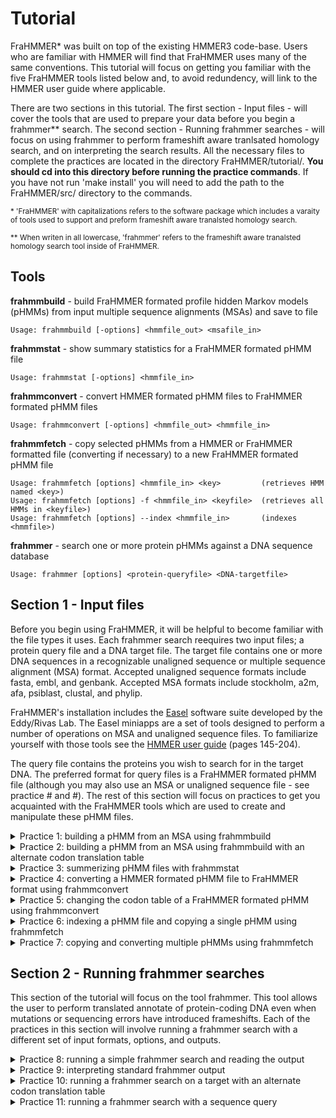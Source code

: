# Tutorial

FraHMMER\* was built on top of the existing HMMER3 code-base. Users who are familiar with HMMER will find that FraHMMER uses many of the same conventions. This tutorial will focus on getting you familiar with the five FraHMMER tools listed below and, to avoid redundency, will link to the HMMER user guide where applicable. 

There are two sections in this tutorial. The first section - Input files - will cover the tools that are used to prepare your data before you begin a frahmmer\*\* search. The second section - Running frahmmer searches - will focus on using frahmmer to perform frameshift aware tranlsated homology search, and on interpreting the search results. All the necessary files to complete the practices are located in the directory FraHMMER/tutorial/. **You should cd into this directory before running the practice commands**. If you have not run 'make install' you will need to add the path to the FraHMMER/src/ directory to the commands.

<sup>\* 'FraHMMER' with capitalizations refers to the software package which includes a varaity of tools used to support and preform frameshift aware tranalsted homology search. </sup>

<sup>\*\* When writen in all lowercase, 'frahmmer' refers to the frameshift aware tranalsted homology search tool inside of FraHMMER.</sup>


**Tools**
---

**frahmmbuild**   - build FraHMMER formated profile hidden Markov models (pHMMs) from input multiple sequence alignments (MSAs) and save to file
```
Usage: frahmmbuild [-options] <hmmfile_out> <msafile_in>
```
**frahmmstat**   - show summary statistics for a FraHMMER formated pHMM file
```
Usage: frahmmstat [-options] <hmmfile_in>
```
**frahmmconvert** - convert HMMER formated pHMM files to FraHMMER formated pHMM files
```
Usage: frahmmconvert [-options] <hmmfile_out> <hmmfile_in>
```
**frahmmfetch**   - copy selected pHMMs from a HMMER or FraHMMER formatted file (converting if necessary) to a new FraHMMER formated pHMM file
```
Usage: frahmmfetch [options] <hmmfile_in> <key>         (retrieves HMM named <key>)
Usage: frahmmfetch [options] -f <hmmfile_in> <keyfile>  (retrieves all HMMs in <keyfile>)
Usage: frahmmfetch [options] --index <hmmfile_in>       (indexes <hmmfile>)
```
**frahmmer**      - search one or more protein pHMMs against a DNA sequence database
```
Usage: frahmmer [options] <protein-queryfile> <DNA-targetfile>
```


## Section 1 - Input files 

Before you begin using FraHMMER, it will be helpful to become familiar with the file types it uses. Each frahmmer search reequires two input files; a protein query file and a DNA target file. The target file contains one or more DNA sequences in a recognizable unaligned sequence or multiple sequence alignment (MSA) format. Accepted unaligned sequence formats include fasta, embl, and genbank. Accepted MSA formats include stockholm, a2m, afa, psiblast, clustal, and phylip. 

FraHMMER's installation includes the [Easel](https://github.com/EddyRivasLab/easel) software suite developed by the Eddy/Rivas Lab.  The Easel miniapps are a set of tools designed to perform a number of operations on MSA and unaligned sequence files.  To familiarize yourself with those tools see the [HMMER user guide](http://eddylab.org/software/hmmer/Userguide.pdf) (pages 145-204). 

The query file contains the proteins you wish to search for in the target DNA. The preferred format for query files is a FraHMMER formated pHMM file (although you may also use an MSA or unaligned sequence file - see practice # and #). The rest of this section will focus on practices to get you acquainted with the FraHMMER tools which are used to create and manipulate these pHMM files.

<details><summary>Practice 1: building a pHMM from an MSA using frahmmbuild</summary>
<p>

The sensitivity of FraHMMER is powered, in large part, by the use of pHMMs. The pHMM files used by FraHMMER and nearly identical to the ones used by HMMER, but contain additional information needed to perform accurate frameshift-aware translations and provide reliable e-values. This additional information includes the frameshift rate and codon translation table to be used in the frahmmer search as well as tau and lambda values that define the curve for the pHMMs score distribution from the frameshift-aware Forward algorithm. If you would like more information on the other information in pHMM files see the [HMMER user guide](http://eddylab.org/software/hmmer/Userguide.pdf) (page 208). 
   
FraHMMER formated pHMMs can be created from MSA files using the tool frahmmbuild. The file MET.msa contains two stockholm formatted protein MSAs (note that stockholm is the only MSA format that allows multiple MSAs in a single file). You can build pHMMs from those MSAs and save them to the file MET.fhmm by running the following command: (note the file suffix '.fhmm' - this can help distinguish FraHMMER formated pHMM files from HMMER formatted ones, which often have the suffix '.hmm')
   
```bash
   % frahmmbuild MET.fhmm MET.msa
```
Now compare the summary output that is printed to your stdout to the text below (the exact CPU and elapsed time will vary):

```bash
# input alignment file:             MET.msa
# output HMM file:                  MET.fhmm
# - - - - - - - - - - - - - - - - - - - - - - - - - - - - - - - - - - - -

# idx    name                  nseq  alen  mlen fs_prob codon_tbl eff_nseq re/pos description
# ------ -------------------- ----- ----- ----- ------- --------- -------- ------ -----------
  1      metC                    11   483   409 0.01000         1     0.60  0.591 Cystathionine beta-lyase
  2      metG                    24   494   458 0.01000         1     0.62  0.589 Methionine--tRNA ligase

# CPU time: 4.38u 0.00s 00:00:04.38 Elapsed: 00:00:02.33
```
   
The following is a brief description of each of the above fields. 

```
idx            Number, in order of the MSA file.

name           Name of the pHMM.

nseq           Number of sequences in the alignment this pHMM was built from.

alen           Length of alignment - number of columns in the MSA.

mlen           Length of the pHMM - number of match states.
   
fs_prob        The probability assigned to a nucleotide insertion that results in a frameshift

codon_tbl      The NCBI codon translation table ID assumed for the target DNA

eff_nseq       Effective sequence number. This was the “effective” number of independent sequences that frahmmbuild’s default “entropy weighting” step decided on, given the phylogenetic similarity of the nseq sequences in the input alignment. 

re/pos         Mean positional relative entropy, in bits. This can be ignored by most users. 
   
description    Description of the protein family - may be blank.
```
</p>
</details>

<details><summary>Practice 2: building a pHMM from an MSA using frahmmbuild with an alternate codon translation table</summary>
<p>

One of the fields that distinguishes a FraHMMER formatted pHMM file from a HMMER formated pHMM file is an [NCBI codon translation table ID](https://www.ncbi.nlm.nih.gov/Taxonomy/Utils/wprintgc.cgi). The correct codon table depends on the origins of the target DNA you intend to search the pHMMs against. When you run a frahmmer search, selecting the correct codon table will produce the highest quality alignments. Ensuring that the pHMMs were built with that same the codon table will produce the most accurate e-values for those alignments. 
   
By default, frahmmbuild will use the standard code employed by eukaryotic nuclear DNA. To use an alternate codon translation table include the option --ct followed by a table ID from the list below:

```bash
id  description
--- -----------------------------------
  1 Standard
  2 Vertebrate mitochondrial
  3 Yeast mitochondrial
  4 Mold, protozoan, coelenterate mitochondrial; Mycoplasma/Spiroplasma
  5 Invertebrate mitochondrial
  6 Ciliate, dasycladacean, Hexamita nuclear
  9 Echinoderm and flatworm mitochondrial
 10 Euplotid nuclear
 11 Bacterial, archaeal; and plant plastid
 12 Alternative yeast
 13 Ascidian mitochondrial
 14 Alternative flatworm mitochondrial
 16 Chlorophycean mitochondrial
 21 Trematode mitochondrial
 22 Scenedesmus obliquus mitochondrial
 23 Thraustochytrium mitochondrial
 24 Pterobranchia mitochondrial
 25 Candidate Division SR1 and Gracilibacteria
```

In practice 8 you will search the pHMMs in MET.msa against a target sequence from the genome of an endosymbiotic bacteria that uses codon table 4. Running the following command will build the pHMMs using the correct codon table for that target:
   
```bash
   % frahmmbuild --ct 4 MET-ct4.fhmm MET.msa
```
   
The summary output should be nearly identical to that in Pracitce 1, except for the output file name and the codon table field which should now say 4 for both pHMMs. 

</p>
</details>

<details><summary>Practice 3: summerizing pHMM files with frahmmstat</summary>
<p>

Since a pHMM file may contain any number of individual models, it is useful to be able to quickly summarize the contents. The tool frahmmstat is designed to provide such a summary for FraHMMER formated pHMM files.  The following command will summarize the pHMM file built in practice 1:
   
```bash
   % frahmmstat MET.fhmm
```
   
This command should produce the following output to stdout:

```bash
#
# idx    name                 accession        nseq eff_nseq   mlen fs_prob codon_tbl re/pos
# ------ -------------------- ------------ -------- -------- ------ ------- --------- ------
  1      metC                 -                  11     0.60    409 0.01000         1   0.53
  2      metG                 -                  24     0.62    458 0.01000         1   0.53
```

The fields are mainly the same as those produced by frahmbuild, and detailed in practice 1, with the exception on the accession field which may contian an alphanumeric idetifier for the protein family or be left blank if no accession is listed for the pHMM. 

</p>
</details>

<details><summary>Practice 4: converting a HMMER formated pHMM file to FraHMMER format using frahmmconvert</summary>
<p>

If you have an existing HMMER formatted pHMM file and want to use it to run a frahmmer search, you will first need to convert it to the FraHMMER format using frahmmconvert. The file XXX.hmm contains three pHMMs in HMMER3 format. The following command will create the FraHMMER formatted file XXX.fhmm containing the same three pHMMs:

```bash
   % frahmmconvert XXX.fhmm XXX.hmm
```
Your summary output should match that shown below.
   
```
TBD
```

</p>
</details>

<details><summary>Practice 5: changing the codon table of a FraHMMER formated pHMM using frahmmconvert</summary>
<p>
 
You can also use frahmmconvert to change the codon table of an existing FraHMMER pHMM file using the --ct flag. This is faster than rebuilding from the original MSA.  The following command will create the file XXX-ct11.fhmm containing the same three pHMMs as XXX.fhmm but modified to use NCBI codon tranlsation table 11:
   
```bash
   % frahmmconvert --ct 11 XXX-ct11.fhmm XXX.fhmm
```

This should produce to following output:
 
```
TBD
```
 
</p>
</details>

<details><summary>Practice 6: indexing a pHMM file and copying a single pHMM using frahmmfetch </summary>
<p>

If you only need to search with a single pHMM but it is located in a file with multiple pHMMs, you can save time by copying the desired pHMM to a new file using frahmmfetch. If the original file contains a large number of pHMMs, you may want to create an index file to speed up the fetch process.  The following command will index the create the index file GRK-frahmmer.ssi for the FraHMMER pHMM file we created in Practice 4. 
```bash
   % frahmmfetch --index GRK-frahmer.hmm 
```
The summary output should read as follows:
```
Working...    done.
Indexed 3 HMMs (3 names and 3 accessions).
SSI index written to file GRK-frahmmer.hmm.ssi
```
Whether or not you choose to create an index you will need the name of the pHMM you wish to copy to use as a key. The command below will copy the pHMM Ribosomal_S19e from the GRK-frahmmer.hmm.  The -o flag will direct the copied pHMM to the specified output file (RIB.hmm in this case). Otherwise, it will be printed to standard out. 
```bash
   % frahmmfetch -o RIB.hmm GRK-frahmer.hmm Ribosomal_S19e
```
The summary output should simply read as:
```
Retrieved HMM Ribosomal_S19e.
```
</p>
</details>

<details><summary>Practice 7: copying and converting multiple pHMMs using frahmmfetch </summary>
<p>

You can also use frahmmfetch to copy multiple pHMMs. To do so you will need to create a key file that contains the names of all the pHMMs you wish to copy with one name per line and use the -f flag.  If the original pHMM file is in HMMER format frahmmfetch will automatically convert it to FraHMMER format. The following command will copy both of the pHMMs listed in the key file GK.txt (Glucosamine_iso and K_oxygenase) from a HMMER formated pHMM file, convert them to FraHMMER format, and print them to the output file GK.hmm
```bash
   % frahmmfetch -f -o GK.hmm GRK-hmmer.hmm GK.txt
```
The summary output should simply read as:
```
Retrieved 2 HMMs.
```
As with frahmmconvert, you can also use the --ct flag to change the codon table
</p>
</details>

## Section 2 - Running frahmmer searches

This section of the tutorial will focus on the tool frahmmer. This tool allows the user to perform translated annotate of protein-coding DNA even when mutations or sequencing errors have introduced frameshifts. Each of the practices in this section will involve running a frahmmer search with a different set of input formats,  options, and outputs. 

<details><summary>Practice 8: running a simple frahmmer search and reading the output</summary>
<p>

Every frahmmer search requires two inputs - the query and the target.  In this practice, you will use the single pHMM in the file Rib.hmm) as the query.  For the target, you will use a single DNA sequence in the file seq1.fa, and the -o flag will be used to direct the hit data and alignment to the file RIB.out. 
   
```bash
   % frahmmer -o RIB.out RIB.hmm seq1.fa
```
 
 The file RIB.out should now contain a single hit between the Ribosomal_S19e protein family and the DNA sequence. TO better understand the information in that file see Practice 9.
   
    
</p>
</details>

<details><summary>Practice 9: interpreting standard frahmmer output</summary>
<p>

The file RIB.out contains the standard frahmmer output for a search between the query file RIB.hmm and the target file seq1.fa. If you open this file you will see that it is orgainized into the following sections:
     
   1) File Header - lines begin with '#' and contain basic information about the search parameters
```
   # query HMM file:                  Rib.hmm
   # target sequence database:        seq1.fa
   # frameshift probability:          0.010000
   # codon translation table          1
   # output directed to file:         Rib.out
   # - - - - - - - - - - - - - - - - - - - - - - - - - - - - - - - - - - - -
```
    
   2) Query Header - includes a summary of each query and a hits list sorted by E-value.  For each hit, the query header lists the E-value, bit score, and bias score adjustment (for more information on bias scores see pages 60-61 of the [HMMER user guide](http://eddylab.org/software/hmmer/Userguide.pdf).  This is followed by name of the target sequence where the hit was located, the target sequence position for the start and end of the alignment, the number of frameshifts and stop codons in that alignment, and finally a target description (which may be blank).

```
   Query:       Ribosomal_S19e  [M=139]
   Accession:   PF01090.14
   Description: Ribosomal protein S19e
   Scores for complete hits:
      E-value  score  bias  Sequence   start     end  shifts  stops  Description
      ------- ------ -----  --------   -----   -----  ------  -----  -----------
      1.6e-28  110.7   0.1  seq1     3197980 3197584       1      0
```
   
   3) Annotation - for each hit between the query and target, frahmmer will produce an annotation line containing useful information about the hit. As in the query header, the annotations line lists the score, bias, and E-value for each hit. It also lists three types of coordinates for the hit. These include the alignment start and end coordinates for the query (hmm-from & hmm-to) and for the target (ali-from & ali-to), as well as the envelope coordinates (env-from & env-to).  The envelope is the region of the target that frahmmer has identified as homologous and the hit alignment is always contained within the envelope. The reported score, bias, and E-value are all calculated for the target subsequence bound by the envelope coordinates. The annotation line also lists the frameshift and stop codon counts, the full length of the target sequence, and the alignment's accuracy score (acc) which is the average expected per residue accuracy of the alignment.
  
```
   Annotation for each hit (and alignments):
   >> seq1
       score  bias    Evalue   hmm-from    hmm-to     ali-from    ali-to     env-from    env-to    shifts  stops    sq-len    acc
      ------ ----- ---------   --------   -------    --------- ---------    --------- ---------    ------  ----- ---------   ----
    !  110.7   0.1   1.6e-28          8       137 ..   3197980   3197584 ..   3198010   3197575 ..      1      0  30000000   0.89
```
   
   4) Alignment - Bellow each annotation line is the alignment (here just the first line of the alignment is shown). This alignment contains 5 rows which are, from top to bottom, (1) the query row, (2) the match row, (3) the translation row, (4) the target row, and (5) the posterior probability row. The query row contains the query consensus letter for matched and deletions and a '.' for insertions.  The target row shows the target codons and pseudo-codons which have been aligned to the target.  In this example, only codons are present in the first row (no frameshifts).  In the case of an amino acid deletion target line will print three dashed '---' in place of the codon. Both the query and target row also show the name of the query or target and the start and end coordinates of the residues sown on that line of the alignment. The translation line shows the amino acid translations of the codons on the target line.  The match line shows which positions in the alignment are positive scoring.  Exact matches are shown as the matched amino acid residue (in lowercase) and positive scoring mismatches are shown as a '+'.   Finally, the posterior probability (PP) row gives the expected accuracy for each position of the alignment.

```
     Alignment:
     score: 110.7 bits
     Ribosomal_S19e       8   a    d    k    l    i    e    k    v    a    e    e    l    k    e    k    d    k    i    k    p    p    e    W   30
                              +    +    +    +    i    +              a    +         l    k    +    +         +    +    +         p    +    W
                              P    Q    E    F    I    A    T    Y    A    R    F    L    K    K    T    G    R    V    Q    I    P    K    W   
               seq1 3197980  CCA  CAA  GAA  TTC  ATT  GCT  ACC  TAC  GCA  AGA  TTC  TTA  AAG  AAA  ACT  GGT  CGT  GTT  CAA  ATC  CCA  AAA  TGG  3197912
                              5    7    8    9    *    *    *    *    *    *    *    *    *    *    *    *    *    *    *    *    *    *    *   PP
```
      
   5) Query Footer - each query's output will conclude with a footer that provides information about the hit filtering process inside frahmmer.  The average user can ignore this data.  For those who are interested, more information on these data can be found on page 54 of the [HMMER user guide](http://eddylab.org/software/hmmer/Userguide.pdf).  There will also be a couple of lines listing run times and a line with just '//' indicating the end of the output for the query.

```
   Internal pipeline statistics summary:
   -------------------------------------
   Query model(s):                            1  (139 nodes)
   Target sequence(s):                        1  (60040812 residues searched)
   Residues passing SSV filter:         1327090  (0.0221); expected (0.02)
   Residues passing bias filter:        1222149  (0.0204); expected (0.02)
   Residues passing Vit filter:          129784  (0.00216); expected (0.001)
   Residues passing Fwd filter:             653  (1.09e-05); expected (1e-05)
   Total number of hits:                      1  (6.61e-06) 
   # CPU time: 3.86u 0.04s 00:00:03.90 Elapsed: 00:00:01.91
   # Mc/sec: 4360.71
   // 
```
   
   6) File Footer - If frahmmer did not encounter any errors the last line of the file will simply read '[ok]'
   
</p>
</details>


<details><summary>Practice 10: running a frahmmer search on a target with an alternate codon translation table</summary>
<p>

As discussed in Practice 2, some DNA sequences use alternate codon translation tables. For frahmmer searches that use such DNA as the target, the best results are achieved by specifying the correct codon table both during the actual search and when building the pHMMs. In this  Practice you will first attempt to run a frahmmer search with a mismatch between the codon table specified for the target and the codon table used to build the pHMM, resulting in an error message.  

Run the following command to search the pHMMs in MET.hmm, which you built in Practice 1 using the standard codon translation, against the target DNA in the file seq2.fa that you will specify as using codon table 4 with the --ct flag

```bash
   % frahmmer --ct 4 -o MET.out MET.hmm seq2.fa
```
   
This will result in the following error message:

```bash
   Error: Requested codon translation tabel ID 4 does not match the codon translation tabel ID of the HMM file MET.hmm. Please run frahmmcovert with option '--ct 4'.
```

To avoid this error we need to use the pHMM file with the correct codon translation table by running the following command:

```bash
   % frahmmer --ct 4 -o MET.out MET-ct4.hmm seq2.fa
```
The file MET.out should contain a single hit between each of the pHMMS in MET-ct4.hmm and the DNA sequence.
   
</p>
</details>

<details><summary>Practice 11: running a frahmmer search with a sequence query</summary>
<p>

If you do not wish to build the query pHMMs ahead of time, frahmmer can build them for you on the fly. However, depending on the number and length of the proteins, building pHMMs can be time-consuming.  If you chose to use a sequence query file (unaligned sequences or MSAs) it is recommended that you save the pHMMs to use in any subsequent searches.  The following command uses the unaligned sequences in the file Rib-Seqs.fa as the queries, building a pHMM for each one.   The '--hmmout' flag will direct frahmmer to print those pHMMs to the file Rib-Seqs.hmm.

```bash
   % frahmmer --hmmout Rib-Seqs.hmm -o Rib-Seqs.out Rib-Seqs.fa seq1.fa
```
</p>
</details>

